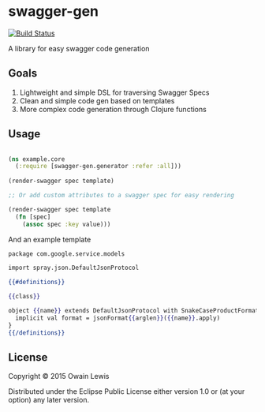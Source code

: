 # swagger-gen

[![Build Status](https://travis-ci.org/owainlewis/swagger-gen.svg)](https://travis-ci.org/owainlewis/swagger-gen)

A library for easy swagger code generation

## Goals

1. Lightweight and simple DSL for traversing Swagger Specs
2. Clean and simple code gen based on templates
3. More complex code generation through Clojure functions

## Usage

```clojure

(ns example.core
  (:require [swagger-gen.generator :refer :all]))
  
(render-swagger spec template)

;; Or add custom attributes to a swagger spec for easy rendering

(render-swagger spec template
  (fn [spec]
    (assoc spec :key value)))
```

And an example template

```mustache
package com.google.service.models

import spray.json.DefaultJsonProtocol

{{#definitions}}

{{class}}

object {{name}} extends DefaultJsonProtocol with SnakeCaseProductFormats {
  implicit val format = jsonFormat{{arglen}}({{name}}.apply)
}
{{/definitions}}
```

## License

Copyright © 2015 Owain Lewis

Distributed under the Eclipse Public License either version 1.0 or (at
your option) any later version.
